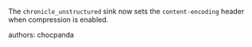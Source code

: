 The `chronicle_unstructured` sink now sets the `content-encoding` header when compression is enabled.

authors: chocpanda
